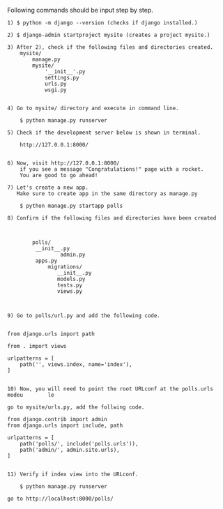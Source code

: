 
Following commands should be input step by step. 




	1) $ python -m django --version (checks if django installed.) 

	2) $ django-admin startproject mysite (creates a project mysite.) 

	3) After 2), check if the following files and directories created. 
		mysite/ 
			manage.py 
			mysite/
				'__init__'.py
				settings.py
				urls.py
				wsgi.py


	4) Go to mysite/ directory and execute in command line. 
		
		$ python manage.py runserver 

	5) Check if the development server below is shown in terminal. 
	   
		http://127.0.0.1:8000/  


	6) Now, visit http://127.0.0.1:8000/ 
		if you see a message "Congratulations!" page with a rocket. 
		You are good to go ahead! 

	7) Let's create a new app. 
	   Make sure to create app in the same directory as manage.py 

		$ python manage.py startapp polls 

	8) Confirm if the following files and directories have been created 



			polls/
   			 __init__.py
    		         admin.py
   			 apps.py
    			 migrations/
        			__init__.py
    				models.py
    				tests.py
    				views.py



	9) Go to polls/url.py and add the following code. 


	from django.urls import path

	from . import views

	urlpatterns = [
    	path('', views.index, name='index'),
	] 


	10) Now, you will need to point the root URLconf at the polls.urls modeu	    le 

	go to mysite/urls.py, add the follwing code.  

	from django.contrib import admin
	from django.urls import include, path

	urlpatterns = [
    	path('polls/', include('polls.urls')),
    	path('admin/', admin.site.urls),
	]


	11) Verify if index view into the URLconf. 

		$ python manage.py runserver 

	go to http://localhost:8000/polls/

 	
